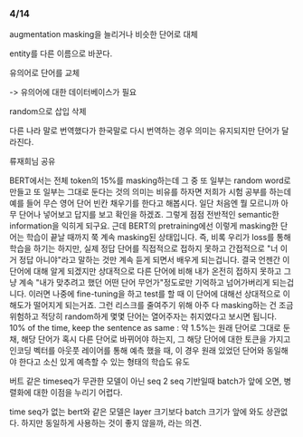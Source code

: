 ### 4/14
augmentation masking을 늘리거나 비슷한 단어로 대체

entity를 다른 이름으로 바꾼다.

유의어로 단어를 교체

-> 유의어에 대한 데이터베이스가 필요

random으로 삽입 삭제

다른 나라 말로 번역했다가 한국말로 다시 번역하는 경우 의미는 유지되지만 단어가 달라진다.


류재희님 공유

BERT에서는 전체 token의 15%를 masking하는데 그 중 또 일부는 random word로 만들고 또 일부는 그대로 둔다는 것의 의미는 비유를 하자면 저희가 시험 공부를 하는데 예를 들어 무슨 영어 단어 빈칸 채우기를 한다고 해봅시다. 일단 처음엔 뭘 모르니까 아무 단어나 넣어보고 답지를 보고 확인을 하겠죠. 그렇게 점점 전반적인 semantic한 information을 익히게 되구요. 근데 BERT의 pretraining에선 이렇게 masking한 단어는 학습이 끝날 때까지 쭉 계속 masking된 상태입니다. 즉, 비록 우리가 loss를 통해 학습을 하기는 하지만, 실제 정답 단어를 직접적으로 접하지 못하고 간접적으로 "너 이거 정답 아니야"라고 말하는 것만 계속 듣게 되면서 배우게 되는겁니다. 결국 언젠간 이 단어에 대해 알게 되겠지만 상대적으로 다른 단어에 비해 내가 온전히 접하지 못하고 그냥 계속 "내가 맞추려고 했던 어떤 단어 무언가"정도로만 기억하고 넘어가버리게 되는겁니다. 이러면 나중에 fine-tuning을 하고 test를 할 때 이 단어에 대해선 상대적으로 이해도가 떨어지게 되는거죠. 그런 리스크를 줄여주기 위해 아주 다 masking하는 건 조금 위험하고 적당히 random하게 몇몇 단어는 열어주자는 취지였다고 보시면 됩니다.
10% of the time, keep the sentence as same : 약 1.5%는 원래 단어로 그대로 둔 채, 해당 단어가 혹시 다른 단어로 바뀌어야 하는지, 그 해당 단어에 대한 토큰을 가지고 인코딩 벡터를 아웃풋 레이어를 통해 예측 했을 때, 이 경우 원래 있었던 단어와 동일해야 한다고 소신 있게 예측할 수 있는 형태의 학습도 유도



버트 같은 timeseq가 무관한 모델이 아닌 seq 2 seq 기반일때 batch가 앞에 오면, 병렬화에 대한 이점을 누리기 어렵다.

time seq가 없는 bert와 같은 모델은 layer 크기보다 batch 크기가 앞에 와도 상관없다. 하지만 동일하게 사용하는 것이 좋지 않을까, 라는 의견.
